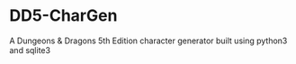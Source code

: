 # DD5-CharGen
A Dungeons &amp; Dragons 5th Edition character generator built using python3 and sqlite3
